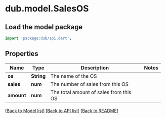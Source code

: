 # dub.model.SalesOS

## Load the model package
```dart
import 'package:dub/api.dart';
```

## Properties
Name | Type | Description | Notes
------------ | ------------- | ------------- | -------------
**os** | **String** | The name of the OS | 
**sales** | **num** | The number of sales from this OS | 
**amount** | **num** | The total amount of sales from this OS | 

[[Back to Model list]](../README.md#documentation-for-models) [[Back to API list]](../README.md#documentation-for-api-endpoints) [[Back to README]](../README.md)


